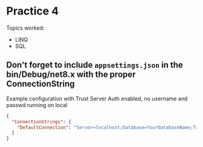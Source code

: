 # Practice 4
Topics worked:
- LINQ
- SQL
## Don't forget to include `appsettings.json` in the bin/Debug/net8.x with the proper ConnectionString
Example configuration with Trust Server Auth enabled, no username and passwd running on local
```json
{
  "ConnectionStrings": {
    "DefaultConnection": "Server=localhost;Database=YourDatabaseName;TrustServerCertificate=True; Integrated Security=True;"
  }
}